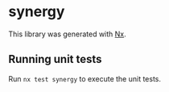 # synergy

This library was generated with [Nx](https://nx.dev).

## Running unit tests

Run `nx test synergy` to execute the unit tests.
